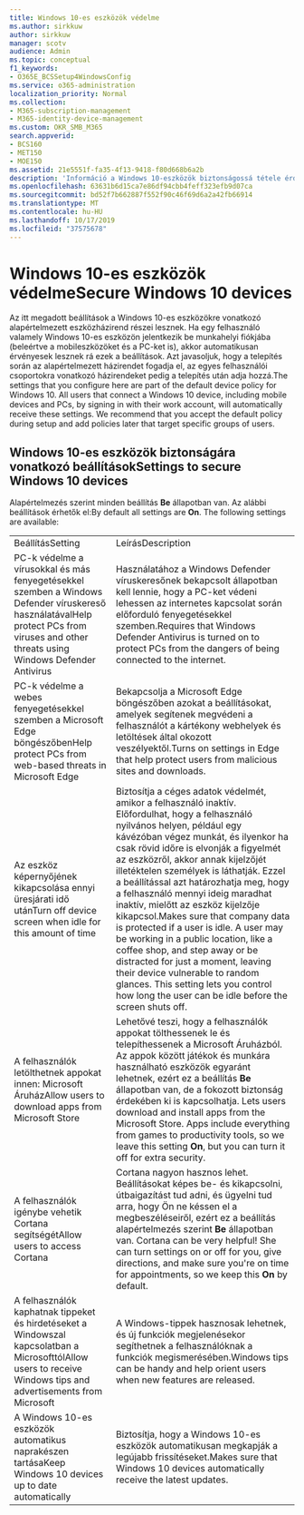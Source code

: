 ```yaml
---
title: Windows 10-es eszközök védelme
ms.author: sirkkuw
author: sirkkuw
manager: scotv
audience: Admin
ms.topic: conceptual
f1_keywords:
- O365E_BCSSetup4WindowsConfig
ms.service: o365-administration
localization_priority: Normal
ms.collection:
- M365-subscription-management
- M365-identity-device-management
ms.custom: OKR_SMB_M365
search.appverid:
- BCS160
- MET150
- MOE150
ms.assetid: 21e5551f-fa35-4f13-9418-f80d668b6a2b
description: 'Információ a Windows 10-eszközök biztonságossá tétele érdekében használt alapértelmezett és egyéb beállításokról. '
ms.openlocfilehash: 63631b6d15ca7e86df94cbb4feff323efb9d07ca
ms.sourcegitcommit: bd52f7b662887f552f90c46f69d6a2a42fb66914
ms.translationtype: MT
ms.contentlocale: hu-HU
ms.lasthandoff: 10/17/2019
ms.locfileid: "37575678"
---
```

# <a name="secure-windows-10-devices"></a><span data-ttu-id="fd470-103">Windows 10-es eszközök védelme</span><span class="sxs-lookup"><span data-stu-id="fd470-103">Secure Windows 10 devices</span></span>

<span data-ttu-id="fd470-p101">Az itt megadott beállítások a Windows 10-es eszközökre vonatkozó alapértelmezett eszközházirend részei lesznek. Ha egy felhasználó valamely Windows 10-es eszközön jelentkezik be munkahelyi fiókjába (beleértve a mobileszközöket és a PC-ket is), akkor automatikusan érvényesek lesznek rá ezek a beállítások. Azt javasoljuk, hogy a telepítés során az alapértelmezett házirendet fogadja el, az egyes felhasználói csoportokra vonatkozó házirendeket pedig a telepítés után adja hozzá.</span><span class="sxs-lookup"><span data-stu-id="fd470-p101">The settings that you configure here are part of the default device policy for Windows 10. All users that connect a Windows 10 device, including mobile devices and PCs, by signing in with their work account, will automatically receive these settings. We recommend that you accept the default policy during setup and add policies later that target specific groups of users.</span></span>
  
## <a name="settings-to-secure-windows-10-devices"></a><span data-ttu-id="fd470-107">Windows 10-es eszközök biztonságára vonatkozó beállítások</span><span class="sxs-lookup"><span data-stu-id="fd470-107">Settings to secure Windows 10 devices</span></span>

<span data-ttu-id="fd470-p102">Alapértelmezés szerint minden beállítás **Be** állapotban van. Az alábbi beállítások érhetők el:</span><span class="sxs-lookup"><span data-stu-id="fd470-p102">By default all settings are **On**. The following settings are available:</span></span>
  
|||
|:-----|:-----|
|<span data-ttu-id="fd470-110">Beállítás</span><span class="sxs-lookup"><span data-stu-id="fd470-110">Setting</span></span>  <br/> |<span data-ttu-id="fd470-111">Leírás</span><span class="sxs-lookup"><span data-stu-id="fd470-111">Description</span></span>  <br/> |
|<span data-ttu-id="fd470-112">PC-k védelme a vírusokkal és más fenyegetésekkel szemben a Windows Defender víruskereső használatával</span><span class="sxs-lookup"><span data-stu-id="fd470-112">Help protect PCs from viruses and other threats using Windows Defender Antivirus</span></span>  <br/> |<span data-ttu-id="fd470-113">Használatához a Windows Defender víruskeresőnek bekapcsolt állapotban kell lennie, hogy a PC-ket védeni lehessen az internetes kapcsolat során előforduló fenyegetésekkel szemben.</span><span class="sxs-lookup"><span data-stu-id="fd470-113">Requires that Windows Defender Antivirus is turned on to protect PCs from the dangers of being connected to the internet.</span></span>  <br/> |
|<span data-ttu-id="fd470-114">PC-k védelme a webes fenyegetésekkel szemben a Microsoft Edge böngészőben</span><span class="sxs-lookup"><span data-stu-id="fd470-114">Help protect PCs from web-based threats in Microsoft Edge</span></span>  <br/> |<span data-ttu-id="fd470-115">Bekapcsolja a Microsoft Edge böngészőben azokat a beállításokat, amelyek segítenek megvédeni a felhasználót a kártékony webhelyek és letöltések által okozott veszélyektől.</span><span class="sxs-lookup"><span data-stu-id="fd470-115">Turns on settings in Edge that help protect users from malicious sites and downloads.</span></span>  <br/> |
|<span data-ttu-id="fd470-116">Az eszköz képernyőjének kikapcsolása ennyi üresjárati idő után</span><span class="sxs-lookup"><span data-stu-id="fd470-116">Turn off device screen when idle for this amount of time</span></span>  <br/> |<span data-ttu-id="fd470-p103">Biztosítja a céges adatok védelmét, amikor a felhasználó inaktív. Előfordulhat, hogy a felhasználó nyilvános helyen, például egy kávézóban végez munkát, és ilyenkor ha csak rövid időre is elvonják a figyelmét az eszközről, akkor annak kijelzőjét illetéktelen személyek is láthatják. Ezzel a beállítással azt határozhatja meg, hogy a felhasználó mennyi ideig maradhat inaktív, mielőtt az eszköz kijelzője kikapcsol.</span><span class="sxs-lookup"><span data-stu-id="fd470-p103">Makes sure that company data is protected if a user is idle. A user may be working in a public location, like a coffee shop, and step away or be distracted for just a moment, leaving their device vulnerable to random glances. This setting lets you control how long the user can be idle before the screen shuts off.</span></span>  <br/> |
|<span data-ttu-id="fd470-120">A felhasználók letölthetnek appokat innen: Microsoft Áruház</span><span class="sxs-lookup"><span data-stu-id="fd470-120">Allow users to download apps from Microsoft Store</span></span>  <br/> |<span data-ttu-id="fd470-p104">Lehetővé teszi, hogy a felhasználók appokat tölthessenek le és telepíthessenek a Microsoft Áruházból. Az appok között játékok és munkára használható eszközök egyaránt lehetnek, ezért ez a beállítás **Be** állapotban van, de a fokozott biztonság érdekében ki is kapcsolhatja.  </span><span class="sxs-lookup"><span data-stu-id="fd470-p104">Lets users download and install apps from the Microsoft Store. Apps include everything from games to productivity tools, so we leave this setting **On**, but you can turn it off for extra security.  </span></span><br/> |
|<span data-ttu-id="fd470-123">A felhasználók igénybe vehetik Cortana segítségét</span><span class="sxs-lookup"><span data-stu-id="fd470-123">Allow users to access Cortana</span></span>  <br/> |<span data-ttu-id="fd470-p105">Cortana nagyon hasznos lehet. Beállításokat képes be- és kikapcsolni, útbaigazítást tud adni, és ügyelni tud arra, hogy Ön ne késsen el a megbeszéléseiről, ezért ez a beállítás alapértelmezés szerint **Be** állapotban van.  </span><span class="sxs-lookup"><span data-stu-id="fd470-p105">Cortana can be very helpful! She can turn settings on or off for you, give directions, and make sure you're on time for appointments, so we keep this **On** by default.  </span></span><br/> |
|<span data-ttu-id="fd470-126">A felhasználók kaphatnak tippeket és hirdetéseket a Windowszal kapcsolatban a Microsofttól</span><span class="sxs-lookup"><span data-stu-id="fd470-126">Allow users to receive Windows tips and advertisements from Microsoft</span></span>  <br/> |<span data-ttu-id="fd470-127">A Windows-tippek hasznosak lehetnek, és új funkciók megjelenésekor segíthetnek a felhasználóknak a funkciók megismerésében.</span><span class="sxs-lookup"><span data-stu-id="fd470-127">Windows tips can be handy and help orient users when new features are released.</span></span>  <br/> |
|<span data-ttu-id="fd470-128">A Windows 10-es eszközök automatikus naprakészen tartása</span><span class="sxs-lookup"><span data-stu-id="fd470-128">Keep Windows 10 devices up to date automatically</span></span>  <br/> |<span data-ttu-id="fd470-129">Biztosítja, hogy a Windows 10-es eszközök automatikusan megkapják a legújabb frissítéseket.</span><span class="sxs-lookup"><span data-stu-id="fd470-129">Makes sure that Windows 10 devices automatically receive the latest updates.</span></span>  <br/> |
   

